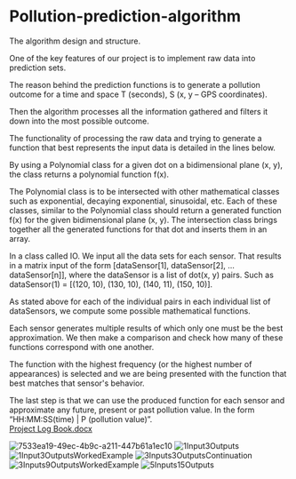 # Pollution-prediction-algorithm

The algorithm design and structure. 

 

One of the key features of our project is to implement raw data into prediction sets. 

The reason behind the prediction functions is to generate a pollution outcome for a time and space T (seconds), S (x, y – GPS coordinates). 

Then the algorithm processes all the information gathered and filters it down into the most possible outcome. 

 

The functionality of processing the raw data and trying to generate a function that best represents the input data is detailed in the lines below. 

By using a Polynomial class for a given dot on a bidimensional plane (x, y), the class returns a polynomial function f(x). 

The Polynomial class is to be intersected with other mathematical classes such as exponential, decaying exponential, sinusoidal, etc. Each of these classes, similar to the Polynomial class should return a generated function f(x) for the given bidimensional plane (x, y). The intersection class brings together all the generated functions for that dot and inserts them in an array. 

In a class called IO. We input all the data sets for each sensor. That results in a matrix input of the form [dataSensor[1], dataSensor[2], ... dataSensor[n]], where the dataSensor is a list of dot(x, y) pairs. Such as dataSensor(1) = [(120, 10), (130, 10), (140, 11), (150, 10)]. 

As stated above for each of the individual pairs in each individual list of dataSensors, we compute some possible mathematical functions. 

Each sensor generates multiple results of which only one must be the best approximation. We then make a comparison and check how many of these functions correspond with one another. 

The function with the highest frequency (or the highest number of appearances) is selected and we are being presented with the function that best matches that sensor's behavior.  

The last step is that we can use the produced function for each sensor and approximate any future, present or past pollution value. In the form “HH:MM:SS(time) | P (pollution value)”.  
[Project Log Book.docx](https://github.com/sagemat/Pollution-prediction-algorithm/files/8557920/Project.Log.Book.docx)

![7533ea19-49ec-4b9c-a211-447b61a1ec10](https://user-images.githubusercontent.com/78736806/165167648-c33a02d0-cde7-4431-abcb-1aa964ebcd13.jpg)
![1Input3Outputs](https://user-images.githubusercontent.com/78736806/165167546-c3d5b6b4-1d43-41ee-964b-44470249112f.jpg)
![1Input3OutputsWorkedExample](https://user-images.githubusercontent.com/78736806/165167549-b7144f2f-bfc8-4c7a-ab20-7b13856919e0.jpg)
![3Inputs3OutputsContinuation](https://user-images.githubusercontent.com/78736806/165167551-cab68529-0c64-459c-bf5f-21ef113d4d6c.jpg)
![3Inputs9OutputsWorkedExample](https://user-images.githubusercontent.com/78736806/165167554-e1a4d8f0-670f-40c7-ada4-f8e8b609ed80.jpg)
![5Inputs15Outputs](https://user-images.githubusercontent.com/78736806/165167560-9f333023-7139-4ff9-8899-fad13e7b95af.jpg)
